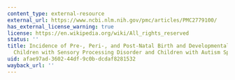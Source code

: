 ```yaml
---
content_type: external-resource
external_url: https://www.ncbi.nlm.nih.gov/pmc/articles/PMC2779100/
has_external_license_warning: true
license: https://en.wikipedia.org/wiki/All_rights_reserved
status: ''
title: Incidence of Pre-, Peri-, and Post-Natal Birth and Developmental Problems of
  Children with Sensory Processing Disorder and Children with Autism Spectrum Disorder
uid: afae97ad-3602-44df-9c0b-dcdaf8281532
wayback_url: ''
---
```

